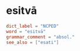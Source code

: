 # esitvā

``` toml
dict_label = "NCPED"
word = "esitvā"
grammar_comment = "absol."
see_also = ["esati"]
```

